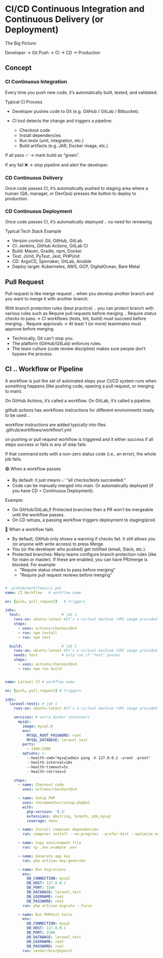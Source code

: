 # CI/CD Continuous Integration and Continuous Delivery (or Deployment)

The Big Picture: 

Developer → Git Push → CI → CD → Production

## Concept

### CI Continuous Integration

Every time you push new code, it’s automatically built, tested, and validated.

Typical CI Process

- Developer pushes code to Git (e.g. GitHub / GitLab / Bitbucket).

- CI tool detects the change and triggers a pipeline:
    - Checkout code
    - Install dependencies
    - Run tests (unit, integration, etc.)
    - Build artifacts (e.g. JAR, Docker image, etc.)

If all pass ✅ → mark build as “green”.

If any fail ❌ → stop pipeline and alert the developer.


### CD Continuous Delivery

Once code passes CI, it’s automatically pushed to staging area where a human (QA, manager, or DevOps) presses the button to deploy to production.


### CD Continuous Deployment

Once code passes CI, it’s automatically deployed .. no need for reviewing


Typical Tech Stack Example
- Version control: Git, GitHub, GitLab
- CI: Jenkins, GitHub Actions, GitLab CI
- Build: Maven, Gradle, npm, Docker
- Test: JUnit, PyTest, Jest, PHPUnit
- CD: ArgoCD, Spinnaker, GitLab, Ansible
- Deploy target: Kubernetes, AWS, GCP, DigitalOcean, Bare Metal

## Pull Request

Pull request is like merge request .. when you develop another branch and you want to merge it with another branch. 

With branch protection rules (best practice) .. you can protect branch with various rules such as Require pull requests before merging .. Require status checks to pass → CI workflows (tests, lint, build) must succeed before merging... Require approvals → At least 1 (or more) teammates must approve before merging.
- Technically, Git can’t stop you.
- The platform (GitHub/GitLab) enforces rules.
- The team culture (code review discipline) makes sure people don’t bypass the process.


## CI ..  Workflow or Pipeline

A workflow is just the set of automated steps your CI/CD system runs when something happens (like pushing code, opening a pull request, or merging to main).

On GitHub Actions, it’s called a workflow. On GitLab, it’s called a pipeline.

github actions has workflows instructions for different environments ready to be used ..

workflow instructions are added typically into files .github/workflows/workflow1.yml

on pushing or pull request workflow is triggered and it either success if all steps success or fails is any of step fails

If that command exits with a non-zero status code (i.e., an error), the whole job fails.

🟢 When a workflow passes
- By default: it just means ✅ “all checks/tests succeeded.”
- Code can be manually merged into main. Or automatically deployed (if you have CD = Continuous Deployment).

Example:
- On GitHub/GitLab,if Protected branches then a PR won’t be mergeable until the workflow passes.
- On CD setups, a passing workflow triggers deployment to staging/prod.

🔴 When a workflow fails
- By default, GitHub only shows a warning if checks fail. It still allows you (or anyone with write access) to press Merge.
- You (or the developer who pushed) get notified (email, Slack, etc.).
- Protected branches: Many teams configure branch protection rules (like for main or master). If these are enabled, you can have PR/merge is blocked. For example:
    - "Require status checks to pass before merging"
    - "Require pull request reviews before merging"


```yaml

# .github/workflows/ci.yml
name: CI Workflow   # workflow name

on: [push, pull_request]   # triggers

jobs:
  test:                   # job 1
    runs-on: ubuntu-latest #It’s a virtual machine (VM) image provided by GitHub for running your jobs.
    steps:
      - uses: actions/checkout@v4
      - run: npm install
      - run: npm test

  build:                  # job 2
    runs-on: ubuntu-latest #It’s a virtual machine (VM) image provided by GitHub for running your jobs.
    needs: test           # only run if "test" passes
    steps:
      - uses: actions/checkout@v4
      - run: npm run build

```


```yaml

name: Laravel CI # workflow name

on: [push, pull_request] # triggers

jobs:
  laravel-tests: # job 1
    runs-on: ubuntu-latest #It’s a virtual machine (VM) image provided by GitHub for running your jobs.

    services: # extra docker containers
      mysql:
        image: mysql:8
        env:
          MYSQL_ROOT_PASSWORD: root
          MYSQL_DATABASE: laravel_test
        ports:
          - 3306:3306
        options: >-
          --health-cmd="mysqladmin ping -h 127.0.0.1 -uroot -proot"
          --health-interval=10s
          --health-timeout=5s
          --health-retries=3

    steps:
      - name: Checkout code
        uses: actions/checkout@v4

      - name: Setup PHP
        uses: shivammathur/setup-php@v2
        with:
          php-version: '8.2'
          extensions: mbstring, bcmath, pdo_mysql
          coverage: none

      - name: Install Composer dependencies
        run: composer install --no-progress --prefer-dist --optimize-autoloader

      - name: Copy environment file
        run: cp .env.example .env

      - name: Generate app key
        run: php artisan key:generate

      - name: Run migrations
        env:
          DB_CONNECTION: mysql
          DB_HOST: 127.0.0.1
          DB_PORT: 3306
          DB_DATABASE: laravel_test
          DB_USERNAME: root
          DB_PASSWORD: root
        run: php artisan migrate --force

      - name: Run PHPUnit tests
        env:
          DB_CONNECTION: mysql
          DB_HOST: 127.0.0.1
          DB_PORT: 3306
          DB_DATABASE: laravel_test
          DB_USERNAME: root
          DB_PASSWORD: root
        run: vendor/bin/phpunit

```